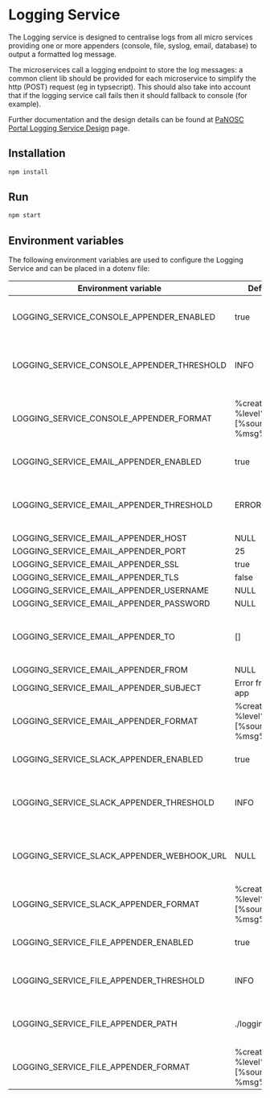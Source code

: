 # Logging Service

The Logging service is designed to centralise logs from all micro services providing one or more appenders (console, file, syslog, email, database) to output a formatted log message.

The microservices call a logging endpoint to store the log messages: a common client lib should be provided for each microservice to simplify the http (POST) request (eg in typsecript). This should also take into account that if the logging service call fails then it should fallback to console (for example).

Further documentation and the design details can be found at [PaNOSC Portal Logging Service Design](https://confluence.panosc.eu/x/-gDAAQ) page.

## Installation

```sh
npm install
```

## Run

```sh
npm start
```

## Environment variables

The following environment variables are used to configure the Logging Service and can be placed in a dotenv file:

| Environment variable | Default value | Usage |
| ---- | ---- | ---- |
| LOGGING_SERVICE_CONSOLE_APPENDER_ENABLED | true | Enables the console appender |
| LOGGING_SERVICE_CONSOLE_APPENDER_THRESHOLD | INFO | The threshold of the console appender |
| LOGGING_SERVICE_CONSOLE_APPENDER_FORMAT | %createdAt% %level% [%source%] - %msg%n | The format of the console appender |
| LOGGING_SERVICE_EMAIL_APPENDER_ENABLED | true | Enables the email appender |
| LOGGING_SERVICE_EMAIL_APPENDER_THRESHOLD | ERROR | The threshold of the email appender |
| LOGGING_SERVICE_EMAIL_APPENDER_HOST | NULL | |
| LOGGING_SERVICE_EMAIL_APPENDER_PORT | 25 | |
| LOGGING_SERVICE_EMAIL_APPENDER_SSL | true | |
| LOGGING_SERVICE_EMAIL_APPENDER_TLS | false | |
| LOGGING_SERVICE_EMAIL_APPENDER_USERNAME | NULL | |
| LOGGING_SERVICE_EMAIL_APPENDER_PASSWORD | NULL | |
| LOGGING_SERVICE_EMAIL_APPENDER_TO | [] | A comma separated list of email addresses |
| LOGGING_SERVICE_EMAIL_APPENDER_FROM | NULL | |
| LOGGING_SERVICE_EMAIL_APPENDER_SUBJECT | Error from portal app | |
| LOGGING_SERVICE_EMAIL_APPENDER_FORMAT | %createdAt% %level% [%source%] - %msg%n | The format of the email appender |
| LOGGING_SERVICE_SLACK_APPENDER_ENABLED | true | Enables the slack appender |
| LOGGING_SERVICE_SLACK_APPENDER_THRESHOLD | INFO | The threshold of the slack appender |
| LOGGING_SERVICE_SLACK_APPENDER_WEBHOOK_URL | NULL | The webhook URL to send the log to |
| LOGGING_SERVICE_SLACK_APPENDER_FORMAT | %createdAt% %level% [%source%] - %msg%n | The format of the slack appender |
| LOGGING_SERVICE_FILE_APPENDER_ENABLED | true | Enables the file appender |
| LOGGING_SERVICE_FILE_APPENDER_THRESHOLD | INFO | The threshold of the file appender |
| LOGGING_SERVICE_FILE_APPENDER_PATH | ./logging_service.log | Path to the file to write the log to |
| LOGGING_SERVICE_FILE_APPENDER_FORMAT | %createdAt% %level% [%source%] - %msg%n | The format of the file appender |
